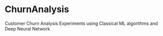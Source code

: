 # ChurnAnalysis
Customer Churn Analysis Experiments using Classical ML algorithms and Deep Neural Network
